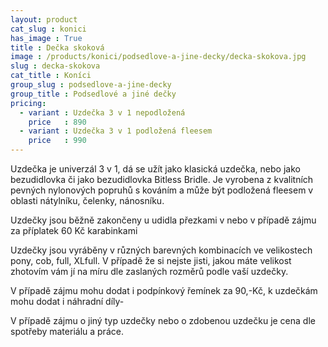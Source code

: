```yaml
---
layout: product
cat_slug : konici
has_image : True
title : Dečka skoková
image : /products/konici/podsedlove-a-jine-decky/decka-skokova.jpg
slug : decka-skokova
cat_title : Koníci
group_slug : podsedlove-a-jine-decky
group_title : Podsedlové a jiné dečky
pricing:
  - variant : Uzdečka 3 v 1 nepodložená
    price   : 890
  - variant : Uzdečka 3 v 1 podložená fleesem
    price   : 990
---
```


Uzdečka je univerzál 3 v 1, dá se užít jako klasická uzdečka, nebo jako bezudidlovka či jako bezudidlovka Bitless Bridle. Je vyrobena z kvalitních pevných nylonových popruhů s kováním a může být podložená fleesem v oblasti nátylníku, čelenky, nánosníku.

Uzdečky jsou běžně zakončeny u udidla přezkami v nebo v případě zájmu za příplatek 60 Kč karabinkami

Uzdečky jsou vyráběny v různých barevných kombinacích ve velikostech pony, cob, full, XLfull. V případě že si nejste jisti, jakou máte velikost zhotovím vám jí na míru dle zaslaných rozměrů podle vaší uzdečky.

V případě zájmu mohu dodat i podpínkový řemínek za 90,-Kč, k uzdečkám mohu dodat i náhradní díly-

V případě zájmu o jiný typ uzdečky nebo o zdobenou uzdečku je cena dle spotřeby materiálu a práce.

